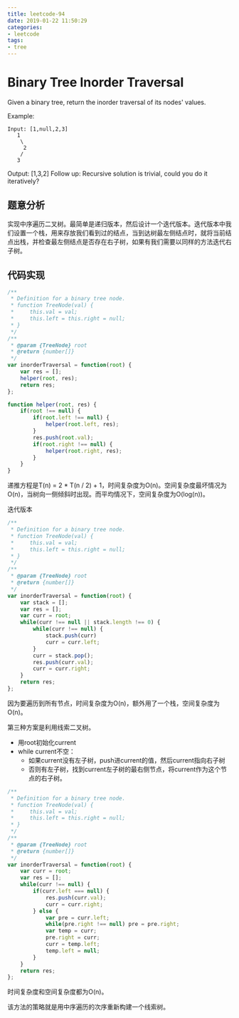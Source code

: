 ```yaml
---
title: leetcode-94
date: 2019-01-22 11:50:29
categories:
- leetcode
tags:
- tree
---
```


# Binary Tree Inorder Traversal

Given a binary tree, return the inorder traversal of its nodes' values.

Example:
```
Input: [1,null,2,3]
   1
    \
     2
    /
   3
```
Output: [1,3,2]
Follow up: Recursive solution is trivial, could you do it iteratively?

## 题意分析

实现中序遍历二叉树。最简单是递归版本，然后设计一个迭代版本。迭代版本中我们设置一个栈，用来存放我们看到过的结点，当到达树最左侧结点时，就将当前结点出栈，并检查最左侧结点是否存在右子树，如果有我们需要以同样的方法迭代右子树。


## 代码实现

```javascript
/**
 * Definition for a binary tree node.
 * function TreeNode(val) {
 *     this.val = val;
 *     this.left = this.right = null;
 * }
 */
/**
 * @param {TreeNode} root
 * @return {number[]}
 */
var inorderTraversal = function(root) {
    var res = [];
    helper(root, res);
    return res;
};

function helper(root, res) {
    if(root !== null) {
        if(root.left !== null) {
            helper(root.left, res);
        }
        res.push(root.val);
        if(root.right !== null) {
            helper(root.right, res);
        }
    }
}
```
递推方程是T(n) = 2 * T(n / 2) + 1，时间复杂度为O(n)。空间复杂度最坏情况为O(n)，当树向一侧倾斜时出现。而平均情况下，空间复杂度为O(log(n))。

迭代版本
```javascript
/**
 * Definition for a binary tree node.
 * function TreeNode(val) {
 *     this.val = val;
 *     this.left = this.right = null;
 * }
 */
/**
 * @param {TreeNode} root
 * @return {number[]}
 */
var inorderTraversal = function(root) {
    var stack = [];
    var res = [];
    var curr = root;
    while(curr !== null || stack.length !== 0) {
        while(curr !== null) {
            stack.push(curr)
            curr = curr.left;
        }
        curr = stack.pop();
        res.push(curr.val);
        curr = curr.right;
    }
    return res;
};
```
因为要遍历到所有节点，时间复杂度为O(n)，额外用了一个栈，空间复杂度为O(n)。

第三种方案是利用线索二叉树。
- 用root初始化current
- while current不空：
    - 如果current没有左子树，push进current的值，然后current指向右子树
    - 否则有左子树，找到current左子树的最右侧节点，将current作为这个节点的右子树。

```javascript
/**
 * Definition for a binary tree node.
 * function TreeNode(val) {
 *     this.val = val;
 *     this.left = this.right = null;
 * }
 */
/**
 * @param {TreeNode} root
 * @return {number[]}
 */
var inorderTraversal = function(root) {
    var curr = root;
    var res = [];
    while(curr !== null) {
        if(curr.left === null) {
            res.push(curr.val);
            curr = curr.right;
        } else {
            var pre = curr.left;           
            while(pre.right !== null) pre = pre.right;
            var temp = curr;
            pre.right = curr;
            curr = temp.left;
            temp.left = null;
        }
    }
    return res;
};
```

时间复杂度和空间复杂度都为O(n)。

该方法的策略就是用中序遍历的次序重新构建一个线索树。
